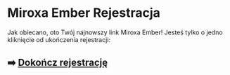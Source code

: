 # Miroxa Ember Rejestracja

Jak obiecano, oto Twój najnowszy link Miroxa Ember! Jesteś tylko o jedno kliknięcie od ukończenia rejestracji:

## ➡️ [Dokończ rejestrację](https://is.gd/gHsSpt)